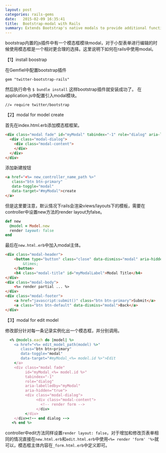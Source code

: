 ```yaml
---
layout: post
categories: rails-gems
date:   2015-02-09 16:35:41
title:  Bootstrap-modal with Rails
summary: Extends Bootstrap's native modals to provide additional functionality.
---
```

bootstrap内置的js插件中有一个模态框模块modal，对于小型表单进行编辑的时候使用模态框是一个相对更合理的选择。这里说明下如何在rails中使用modal。

【1】install boostrap

在Gemfiel中配置bootstrap插件

	gem "twitter-bootstrap-rails"
然后执行命令
`$ bundle install`
这样bootstrap插件就安装成功了。
在application.js中配置引入modal模块。

```
//= require twitter/bootstrap
```

【2】modal for model create

首先在index.html.erb添加模态框框架。

```html
<div class="modal fade" id="myModal" tabindex="-1" role="dialog" aria-labelledby="myModal" aria-hidden="true">
  <div class="modal-dialog">
    <div class="modal-content">
    </div>
  </div>
</div>
```
添加新建按钮

```html
<a href="<%= new_controller_name_path %>" 
   class="btn btn-primary" 
   data-toggle="modal" 
   data-target="#myModal">create
</a>
```
但是这里要注意，默认情况下rails会渲染views/layouts下的模板，需要在controller中设置new方法的render layout为false。

```ruby
def new
  @model = Model.new
  render layout: false
end
```
最后在`new.html.erb`中加入modal主体。

```html
<div class="modal-header">
	<button type="button" class="close" data-dismiss="modal" aria-hidden="true">
		&times;
	</button>
	<h4 class="modal-title" id="myModalLabel">Modal Title</h4>
</div>
<div class="modal-body">
	<%= render partial ... %>
</div>
<div class="modal-footer">
	<a href="javascript:submit()" class="btn btn-primary">Submit</a>
	<a class="btn btn-default" data-dismiss="modal">Back</a>
</div>
```

【3】modal for edit model

修改部分针对每一条记录实例化出一个模态框，并分别调用。
 
```ruby
  <% @models.each do |model| %>
    <a href="<%= edit_model_path(model) %>"
       class="btn btn-primary" 
       data-toggle="modal" 
       data-target="#myModal_<%= model.id %>">Edit
    </a>  
    <div class="modal fade" 
         id="myModal_<%= model.id %>" 
         tabindex="-1" 
         role="dialog" 
         aria-labelledby="myModal" 
         aria-hidden="true">
         <div class="modal-dialog">
              <div class="modal-content">
                <!-- render form -->
              </div>
         </div>
    </div><!-- end dialog -->
   <% end %>
```
controller中edit方法同样设置`render layout: false`，对于增加和修改页表单相同的情况直接在`new.html.erb`和`edit.html.erb`中使用`<%= render 'form' '%>`就可以，模态框主体内容在`_form.html.erb`中定义即可。